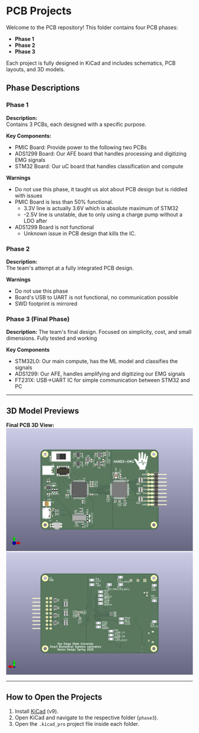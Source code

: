 # PCB Projects
Welcome to the PCB repository! This folder contains four PCB phases:

- **Phase 1**
- **Phase 2**
- **Phase 3**

Each project is fully designed in KiCad and includes schematics, PCB layouts, and 3D models.

## Phase Descriptions

### Phase 1

**Description:**  
Contains 3 PCBs, each designed with a specific purpose.

**Key Components:**
- PMIC Board: Provide power to the following two PCBs
- ADS1299 Board: Our AFE board that handles processing and digitizing EMG signals
- STM32 Board: Our uC board that handles classification and compute

**Warnings**
- Do not use this phase, it taught us alot about PCB design but is riddled with issues
- PMIC Board is less than 50% functional.
    - 3.3V line is actually 3.6V which is absolute maximum of STM32
    - -2.5V line is unstable, due to only using a charge pump without a LDO after
- ADS1299 Board is not functional
    - Unknown issue in PCB design that kills the IC.

### Phase 2

**Description:**  
The team's attempt at a fully integrated PCB design.

**Warnings**
- Do not use this phase
- Board's USB to UART is not functional, no communication possible
- SWD footprint is mirrored

### Phase 3 (Final Phase)

**Description:**
The team's final design. Focused on simplicity, cost, and small dimensions. Fully tested and working

**Key Components**
- STM32L0: Our main compute, has the ML model and classifies the signals
- ADS1299: Our AFE, handles amplifying and digitizing our EMG signals
- FT231X: USB->UART IC for simple communication between STM32 and PC

---

## 3D Model Previews

**Final PCB 3D View:**  
![Final Board Top 3D Model](HANDS-EMG-BOARD-FRONT.png)
![Final Board Bottom 3D Model](HANDS-EMG-BOARD-BACK.png)


---

## How to Open the Projects

1. Install [KiCad](https://kicad.org/) (v9).
2. Open KiCad and navigate to the respective folder (`phase3`).
3. Open the `.kicad_pro` project file inside each folder.
